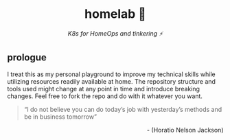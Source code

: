 <div align="center">

# homelab :microscope:

_K8s for HomeOps and tinkering :zap:_

</div>

## prologue
I treat this as my personal playground to improve my technical skills while utilizing resources readily available at home. The repository structure and tools used might change at any point in time and introduce breaking changes. Feel free to fork the repo and do with it whatever you want.

> “I do not believe you can do today’s job with yesterday’s methods and be in business tomorrow”

<div align="right">- (Horatio Nelson Jackson)</div>

